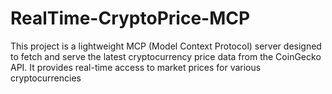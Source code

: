 # RealTime-CryptoPrice-MCP
This project is a lightweight MCP (Model Context Protocol) server designed to fetch and serve the latest cryptocurrency price data from the CoinGecko API. It provides real-time access to market prices for various cryptocurrencies
